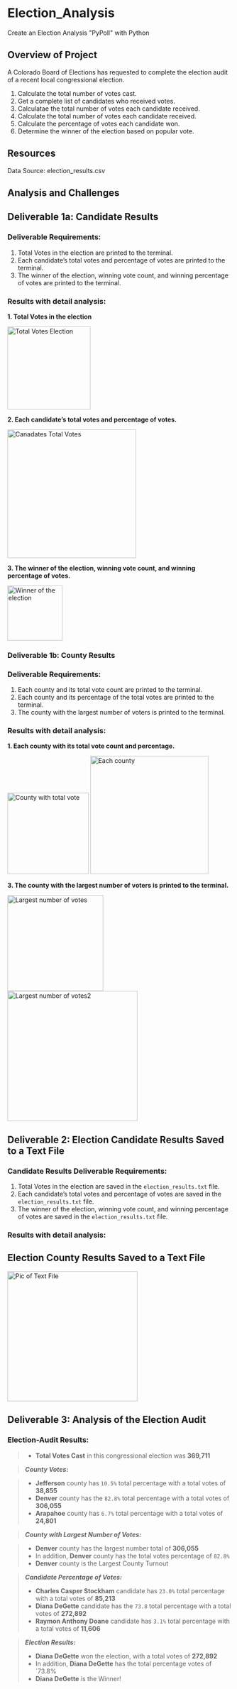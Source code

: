 # Election_Analysis

Create an Election Analysis "PyPoll" with Python
## Overview of Project
A Colorado Board of Elections has requested to complete the election audit of a recent local congressional election.

1. Calculate the total number of votes cast.
2. Get a complete list of candidates who received votes.
3. Calculatae the total number of votes each candidate received.
3. Calculate the total number of votes each candidate received.
4. Calculate the percentage of votes each candidate won.
5. Determine the winner of the election based on popular vote.

## Resources
Data Source: election_results.csv


## Analysis and Challenges

## Deliverable 1a: Candidate Results
### Deliverable Requirements:
1. Total Votes in the election are printed to the terminal.
2. Each candidate’s total votes and percentage of votes are printed to the terminal.
3. The winner of the election, winning vote count, and winning percentage of votes are printed to the terminal.
 
### Results with detail analysis:
**1. Total Votes in the election**

<img width="187" alt="Total Votes Election" src="https://user-images.githubusercontent.com/95591222/149192630-7647065c-99f0-4ac1-bf00-71c7d21439d5.png">


**2. Each candidate’s total votes and percentage of votes.**

<img width="290" alt="Canadates Total Votes" src="https://user-images.githubusercontent.com/95591222/149192672-9ffb6da1-8c6c-40c6-b996-0273b1662544.png">


**3. The winner of the election, winning vote count, and winning percentage of votes.**

<img width="124" alt="Winner of the election" src="https://user-images.githubusercontent.com/95591222/149192685-6854be08-a988-4c30-bc17-f79ab61592aa.png">

### Deliverable 1b: County Results
### Deliverable Requirements:
1. Each county and its total vote count are printed to the terminal.
2. Each county and its percentage of the total votes are printed to the terminal.
3. The county with the largest number of voters is printed to the terminal.

### Results with detail analysis:

**1. Each county with its total vote count and percentage.**

<img width="183" alt="County with total vote" src="https://user-images.githubusercontent.com/95591222/149192762-b44ad437-ea09-4118-bc63-ea8db41ec6c7.png">
<img width="266" alt="Each county" src="https://user-images.githubusercontent.com/95591222/149193372-a3859793-7e2e-4691-aa94-62ef44326d42.png">

**3. The county with the largest number of voters is printed to the terminal.**

<img width="216" alt="Largest number of votes" src="https://user-images.githubusercontent.com/95591222/149193323-2bec55b3-0d16-48ad-8687-fc5cce37582e.png">
<img width="293" alt="Largest number of votes2" src="https://user-images.githubusercontent.com/95591222/149193332-6a7eceea-0eb9-4391-97ab-8ee51cbad80f.png">

## Deliverable 2: Election Candidate Results Saved to a Text File
### Candidate Results Deliverable Requirements:

1. Total Votes in the election are saved in the `election_results.txt` file.
2. Each candidate’s total votes and percentage of votes are saved in the `election_results.txt` file. 
3. The winner of the election, winning vote count, and winning percentage of votes are saved in the `election_results.txt` file.
 
### Results with detail analysis:

## Election County Results Saved to a Text File

<img width="293" alt="Pic of Text File" src="https://user-images.githubusercontent.com/95591222/149193168-be22db5f-cfb0-4a4a-b809-2fe08464440c.png">


## Deliverable 3: Analysis of the Election Audit

### Election-Audit Results:

> - **Total Votes Cast** in this congressional election was **369,711**

> ***County Votes:***

> - **Jefferson** county has `10.5%` total percentage with a total votes of **38,855**
> - **Denver** county has the `82.8%` total percentage with a total votes of **306,055**
> - **Arapahoe** county has `6.7%` total percentage with a total votes of **24,801**

> ***County with Largest Number of Votes:***

> - **Denver** county has the largest number total of **306,055**
> - In addition, **Denver** county has the total votes percentage of `82.8%`  
> - **Denver** county is the Largest County Turnout

> ***Candidate Percentage of Votes:***
> - **Charles Casper Stockham** candidate has `23.0%` total percentage with a total votes of **85,213**
> - **Diana DeGette** candidate has the `73.8` total percentage with a total votes of **272,892**
> - **Raymon Anthony Doane** candidate has `3.1%` total percentage with a total votes of **11,606**

> ***Election Results:***
> - **Diana DeGette** won the election, with a total votes of **272,892**
> - In addition, **Diana DeGette** has the total percentage votes of `73.8%
> - **Diana DeGette** is the Winner!
